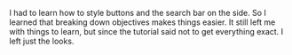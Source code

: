 I had to learn how to style buttons and the search bar on the side. So I learned that breaking down objectives makes things easier. It still left me with things to learn, but since the tutorial said not to get everything exact. I left just the looks.